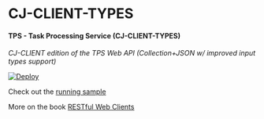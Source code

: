 # CJ-CLIENT-TYPES

#### TPS - Task Processing Service (CJ-CLIENT-TYPES)

*CJ-CLIENT edition of the TPS Web API (Collection+JSON w/ improved input types support)*

[![Deploy](https://www.herokucdn.com/deploy/button.svg)](https://heroku.com/deploy)

Check out the [running sample](http://rwcbook14.herokuapp.com/files/cj-client.html)

More on the book [RESTful Web Clients](http://shop.oreilly.com/product/0636920037958.do)
